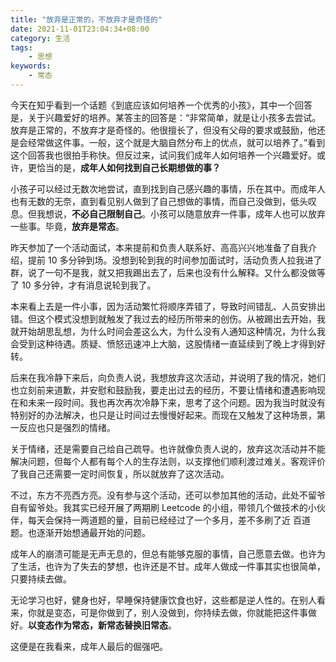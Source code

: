```yaml
---
title: "放弃是正常的，不放弃才是奇怪的"
date: 2021-11-01T23:04:34+08:00
category: 生活
tags:
    - 思想
keywords:
    - 常态
---
```


今天在知乎看到一个话题《到底应该如何培养一个优秀的小孩》，其中一个回答是，关于兴趣爱好的培养。某答主的回答是：“非常简单，就是让小孩多去尝试。放弃是正常的，不放弃才是奇怪的。他很擅长了，但没有父母的要求或鼓励，他还是会经常做这件事。一般，这个就是大脑自然分布上的优点，就可以培养了。”看到这个回答我也很拍手称快。但反过来，试问我们成年人如何培养一个兴趣爱好。或许，更恰当的是，**成年人如何找到自己长期想做的事？**



小孩子可以经过无数次地尝试，直到找到自己感兴趣的事情，乐在其中。而成年人也有无数的无奈，直到看见别人做到了自己想做的事情，而自己没做到，低头叹息。但我想说，**不必自己限制自己**。小孩可以随意放弃一件事，成年人也可以放弃一些事。毕竟，**放弃是常态**。



昨天参加了一个活动面试，本来提前和负责人联系好、高高兴兴地准备了自我介绍，提前 10 多分钟到场。没想到轮到我的时间参加面试时，活动负责人拉我进了群，说了一句不是我，就又把我踢出去了，后来也没有什么解释。又什么都没做等了 10 多分钟，才有消息说轮到我了。



本来看上去是一件小事，因为活动繁忙将顺序弄错了，导致时间错乱、人员安排出错。但这个模式没想到就触发了我过去的经历所带来的创伤。从被踢出去开始，我就开始胡思乱想，为什么时间会差这么大，为什么没有人通知这种情况，为什么我会受到这种待遇。质疑、愤怒迅速冲上大脑，这股情绪一直延续到了晚上才得到好转。



后来在我冷静下来后，向负责人说，我想放弃这次活动，并说明了我的情况，她们也立刻前来道歉，并安慰和鼓励我，要走出过去的经历，不要让情绪和遭遇影响现在和未来一段时间。我也再次再次冷静下来，思考了这个问题。因为我当时就没有特别好的办法解决，也只是让时间过去慢慢好起来。而现在又触发了这种场景，第一反应也只是强烈的情绪。



关于情绪，还是需要自己给自己疏导。也许就像负责人说的，放弃这次活动并不能解决问题，但每个人都有每个人的生存法则，以支撑他们顺利渡过难关。客观评价了我自己还需要一定时间恢复，所以就放弃了这次活动。



不过，东方不亮西方亮。没有参与这个活动，还可以参加其他的活动，此处不留爷自有留爷处。我其实已经开展了两期刷 Leetcode 的小组，带领几个做技术的小伙伴，每天会保持一两道题的量，目前已经经过了一个多月，差不多刷了近 百道题。也逐渐开始想通最开始的问题。



成年人的崩溃可能是无声无息的，但总有能够克服的事情，自己愿意去做。也许为了生活，也许为了失去的梦想，也许还是不甘。成年人做成一件事其实也很简单，只要持续去做。



无论学习也好，健身也好，早睡保持健康饮食也好，这些都是逆人性的。在别人看来，你就是变态，可是你做到了，别人没做到，你持续去做，你就能把这件事做好。**以变态作为常态，新常态替换旧常态**。



这便是在我看来，成年人最后的倔强吧。



